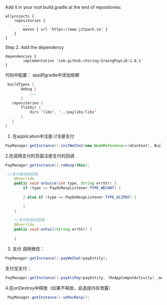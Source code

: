Add it in your root build.gradle at the end of repositories:

	allprojects {
		repositories {
			...
			maven { url 'https://www.jitpack.io' }
		}
	}
Step 2. Add the dependency

	dependencies {
	        implementation 'com.github.chsring:SrwingPayLib:1.0.1'
	}
  
 代码中配置：
 app的gradle中添加依赖
 ```Java
  buildTypes {
        debug {
        	...
        }
    repositories {
        flatDir {
            dirs 'libs', '../paylibs/libs'
        }
    }
}
```
1. 在application中注册
//注册支付
```Java
PayManager.getInstance().initWeChat(new WeakReference<>(mContext), BuildConfig.WECHAT_ID).initAliPay().build();
```
2.在调用支付的页面注册支付的回调

```Java
PayManager.getInstance().reResp(this);

 //支付成功的回调
    @Override
    public void onSucce(int type, String errStr) {
        if (type == PayOnRespListener.TYPE_WECHAT) {
            
        } else if (type == PayOnRespListener.TYPE_ALIPAY) {
           
        }
    }

    //支付失败的回调
    @Override
    public void onFail(String errStr) {
    
    }
 ```
3. 支付
调用微信：
```Java
PayManager.getInstance().payWeChat(payEntity);
```
支付宝支付：
```Java
PayManager.getInstance().payAliPay(payEntity, (RxAppCompatActivity) _mActivity);
```
4.在onDestroy中释放（如果不释放，会造成内存泄露）
```Java
 PayManager.getInstance().unResResp();
 ```
